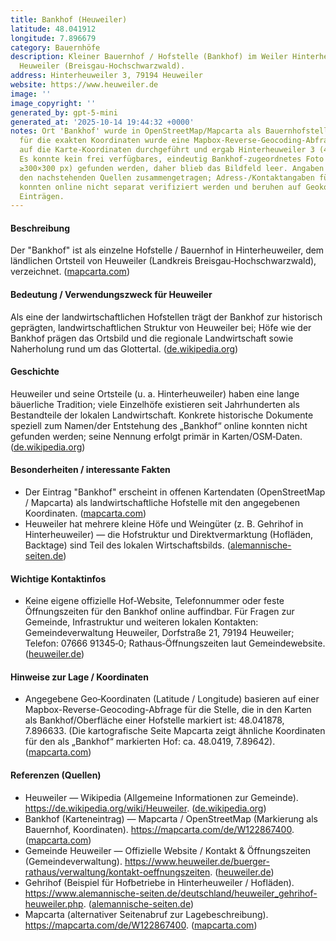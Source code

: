 ```yaml
---
title: Bankhof (Heuweiler)
latitude: 48.041912
longitude: 7.896679
category: Bauernhöfe
description: Kleiner Bauernhof / Hofstelle (Bankhof) im Weiler Hinterheuweiler, Gemeinde
  Heuweiler (Breisgau‑Hochschwarzwald).
address: Hinterheuweiler 3, 79194 Heuweiler
website: https://www.heuweiler.de
image: ''
image_copyright: ''
generated_by: gpt-5-mini
generated_at: '2025-10-14 19:44:32 +0000'
notes: Ort 'Bankhof' wurde in OpenStreetMap/Mapcarta als Bauernhofstelle identifiziert;
  für die exakten Koordinaten wurde eine Mapbox-Reverse-Geocoding-Abfrage (mcp_mapbox)
  auf die Karte‑Koordinaten durchgeführt und ergab Hinterheuweiler 3 (48.041878, 7.896633).
  Es konnte kein frei verfügbares, eindeutig Bankhof-zugeordnetes Foto (Direktlink
  ≥300×300 px) gefunden werden, daher blieb das Bildfeld leer. Angaben wurden aus
  den nachstehenden Quellen zusammengetragen; Adress-/Kontaktangaben für den Hof selbst
  konnten online nicht separat verifiziert werden und beruhen auf Geokodierung / kartografischen
  Einträgen.
---
```

#### Beschreibung
Der "Bankhof" ist als einzelne Hofstelle / Bauernhof in Hinterheuweiler, dem ländlichen Ortsteil von Heuweiler (Landkreis Breisgau‑Hochschwarzwald), verzeichnet. ([mapcarta.com](https://mapcarta.com/de/W122867400?utm_source=openai))

#### Bedeutung / Verwendungszweck für Heuweiler
Als eine der landwirtschaftlichen Hofstellen trägt der Bankhof zur historisch geprägten, landwirtschaftlichen Struktur von Heuweiler bei; Höfe wie der Bankhof prägen das Ortsbild und die regionale Landwirtschaft sowie Naherholung rund um das Glottertal. ([de.wikipedia.org](https://de.wikipedia.org/wiki/Heuweiler?utm_source=openai))

#### Geschichte
Heuweiler und seine Ortsteile (u. a. Hinterheuweiler) haben eine lange bäuerliche Tradition; viele Einzelhöfe existieren seit Jahrhunderten als Bestandteile der lokalen Landwirtschaft. Konkrete historische Dokumente speziell zum Namen/der Entstehung des „Bankhof“ online konnten nicht gefunden werden; seine Nennung erfolgt primär in Karten/OSM‑Daten. ([de.wikipedia.org](https://de.wikipedia.org/wiki/Heuweiler?utm_source=openai))

#### Besonderheiten / interessante Fakten
- Der Eintrag "Bankhof" erscheint in offenen Kartendaten (OpenStreetMap / Mapcarta) als landwirtschaftliche Hofstelle mit den angegebenen Koordinaten. ([mapcarta.com](https://mapcarta.com/de/W122867400?utm_source=openai))  
- Heuweiler hat mehrere kleine Höfe und Weingüter (z. B. Gehrihof in Hinterheuweiler) — die Hofstruktur und Direktvermarktung (Hofläden, Backtage) sind Teil des lokalen Wirtschaftsbilds. ([alemannische-seiten.de](https://www.alemannische-seiten.de/deutschland/heuweiler_gehrihof-heuweiler.php?utm_source=openai))

#### Wichtige Kontaktinfos
- Keine eigene offizielle Hof‑Website, Telefonnummer oder feste Öffnungszeiten für den Bankhof online auffindbar. Für Fragen zur Gemeinde, Infrastruktur und weiteren lokalen Kontakten: Gemeindeverwaltung Heuweiler, Dorfstraße 21, 79194 Heuweiler; Telefon: 07666 91345‑0; Rathaus‑Öffnungszeiten laut Gemeindewebsite. ([heuweiler.de](https://www.heuweiler.de/buerger-rathaus/verwaltung/kontakt-oeffnungszeiten?utm_source=openai))

#### Hinweise zur Lage / Koordinaten
- Angegebene Geo‑Koordinaten (Latitude / Longitude) basieren auf einer Mapbox-Reverse-Geocoding-Abfrage für die Stelle, die in den Karten als Bankhof/Oberfläche einer Hofstelle markiert ist: 48.041878, 7.896633. (Die kartografische Seite Mapcarta zeigt ähnliche Koordinaten für den als „Bankhof“ markierten Hof: ca. 48.0419, 7.89642). ([mapcarta.com](https://mapcarta.com/de/W122867400?utm_source=openai))

#### Referenzen (Quellen)
- Heuweiler — Wikipedia (Allgemeine Informationen zur Gemeinde). https://de.wikipedia.org/wiki/Heuweiler. ([de.wikipedia.org](https://de.wikipedia.org/wiki/Heuweiler?utm_source=openai))  
- Bankhof (Karteneintrag) — Mapcarta / OpenStreetMap (Markierung als Bauernhof, Koordinaten). https://mapcarta.com/de/W122867400. ([mapcarta.com](https://mapcarta.com/de/W122867400?utm_source=openai))  
- Gemeinde Heuweiler — Offizielle Website / Kontakt & Öffnungszeiten (Gemeindeverwaltung). https://www.heuweiler.de/buerger-rathaus/verwaltung/kontakt-oeffnungszeiten. ([heuweiler.de](https://www.heuweiler.de/buerger-rathaus/verwaltung/kontakt-oeffnungszeiten?utm_source=openai))  
- Gehrihof (Beispiel für Hofbetriebe in Hinterheuweiler / Hofläden). https://www.alemannische-seiten.de/deutschland/heuweiler_gehrihof-heuweiler.php. ([alemannische-seiten.de](https://www.alemannische-seiten.de/deutschland/heuweiler_gehrihof-heuweiler.php?utm_source=openai))  
- Mapcarta (alternativer Seitenabruf zur Lagebeschreibung). https://mapcarta.com/de/W122867400. ([mapcarta.com](https://mapcarta.com/de/W122867400?utm_source=openai))